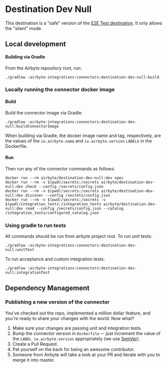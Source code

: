 # Destination Dev Null

This destination is a "safe" version of the [E2E Test destination](https://docs.airbyte.io/integrations/destinations/e2e-test). It only allows the "silent" mode. 

## Local development

#### Building via Gradle
From the Airbyte repository root, run:
```
./gradlew :airbyte-integrations:connectors:destination-dev-null:build
```

### Locally running the connector docker image

#### Build
Build the connector image via Gradle:

```
./gradlew :airbyte-integrations:connectors:destination-dev-null:buildConnectorImage
```
When building via Gradle, the docker image name and tag, respectively, are the values of the `io.airbyte.name` and `io.airbyte.version` `LABEL`s in
the Dockerfile.

#### Run
Then run any of the connector commands as follows:
```
docker run --rm airbyte/destination-dev-null:dev spec
docker run --rm -v $(pwd)/secrets:/secrets airbyte/destination-dev-null:dev check --config /secrets/config.json
docker run --rm -v $(pwd)/secrets:/secrets airbyte/destination-dev-null:dev discover --config /secrets/config.json
docker run --rm -v $(pwd)/secrets:/secrets -v $(pwd)/integration_tests:/integration_tests airbyte/destination-dev-null:dev read --config /secrets/config.json --catalog /integration_tests/configured_catalog.json
```

### Using gradle to run tests
All commands should be run from airbyte project root.
To run unit tests:
```
./gradlew :airbyte-integrations:connectors:destination-dev-null:unitTest
```
To run acceptance and custom integration tests:
```
./gradlew :airbyte-integrations:connectors:destination-dev-null:integrationTest
```

## Dependency Management

### Publishing a new version of the connector
You've checked out the repo, implemented a million dollar feature, and you're ready to share your changes with the world. Now what?
1. Make sure your changes are passing unit and integration tests.
1. Bump the connector version in `Dockerfile` -- just increment the value of the `LABEL io.airbyte.version` appropriately (we use [SemVer](https://semver.org/)).
1. Create a Pull Request.
1. Pat yourself on the back for being an awesome contributor.
1. Someone from Airbyte will take a look at your PR and iterate with you to merge it into master.
